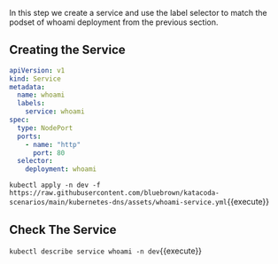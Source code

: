 In this step we create a service and use the label selector to match the podset of whoami deployment from the previous section.

## Creating the Service

```yaml
apiVersion: v1
kind: Service
metadata:
  name: whoami
  labels:
    service: whoami
spec:
  type: NodePort
  ports:
    - name: "http"
      port: 80
  selector:
    deployment: whoami
```

`kubectl apply -n dev -f  https://raw.githubusercontent.com/bluebrown/katacoda-scenarios/main/kubernetes-dns/assets/whoami-service.yml`{{execute}}

## Check The Service

`kubectl describe service whoami -n dev`{{execute}}